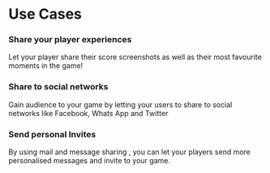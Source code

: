 # Use Cases

### Share your player experiences

Let your player share their score screenshots as well as their most favourite moments in the game!

### Share to social networks

Gain audience to your game by letting your users to share to social networks like Facebook, Whats App and Twitter

### Send personal Invites

By using mail and message sharing , you can let your players send more personalised messages and invite to your game.
